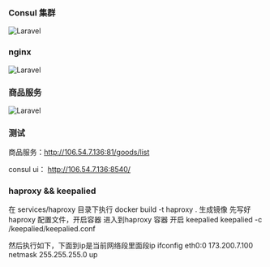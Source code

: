 ### Consul 集群


![Laravel](https://cdn.learnku.com/uploads/images/202008/31/30430/r8MWWMMShC.png!large)


### nginx 


![Laravel](https://cdn.learnku.com/uploads/images/202008/31/30430/16b7BTMuts.png!large)

### 商品服务

![Laravel](https://cdn.learnku.com/uploads/images/202008/31/30430/1T4pKfK9GT.png!large)


### 测试

商品服务：http://106.54.7.136:81/goods/list

consul ui： http://106.54.7.136:8540/


### haproxy && keepalied
在 services/haproxy 目录下执行 docker build -t haproxy .  生成镜像
先写好haproxy 配置文件，开启容器
进入到haproxy 容器 开启 keepalied
keepalied -c /keepalied/keepalied.conf

然后执行如下，下面到ip是当前网络段里面段ip
ifconfig eth0:0 173.200.7.100 netmask 255.255.255.0 up

